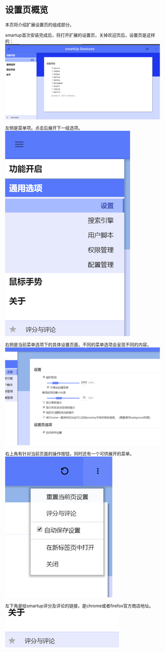 # 设置页概览

本页将介绍扩展设置页的组成部分。

smartup首次安装完成后，将打开扩展的设置页，关掉欢迎页后，设置页是这样的：  
![](../img/optionspage1.png)

左侧是菜单项。点击后展开下一级选项。  
![](../img/optionspage2.png)

右侧是当前菜单选项下的具体设置页面，不同的菜单选项会呈现不同的内容。  
![](../img/optionspage3.png)

右上角有针对当前页面的操作按钮，同时还有一个可供展开的菜单。  
![](../img/optionspage4.png)

左下角是给smartup评分及评论的链接，是chrome或者firefox官方商店地址。  
![](../img/optionspage5.png)